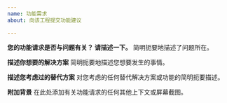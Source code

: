 ```yaml
---
name: 功能需求
about: 向该工程提交功能建议

---
```


**您的功能请求是否与问题有关？ 请描述一下。**
简明扼要地描述了问题所在。

**描述你想要的解决方案**
简明扼要地描述您想要发生的事情。

**描述您考虑过的替代方案**
对您考虑的任何替代解决方案或功能的简明扼要描述。

**附加背景**
在此处添加有关功能请求的任何其他上下文或屏幕截图。
